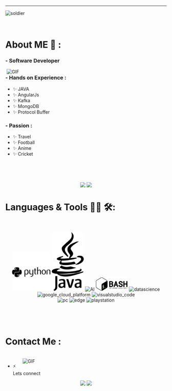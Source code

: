**********
![soldier](https://user-images.githubusercontent.com/31225066/149483699-72c935a0-344a-48df-a815-a5a0ff08d030.gif)
</br>
</br>
</br>

# About ME 💬 :
### - Software Developer 

<img hight="400" width="500" alt="GIF" align="right" src="https://github.com/Xx-Ashutosh-xX/Xx-Ashutosh-xX/blob/master/assets/1936.gif">

### - Hands on Experience :
- ✨ JAVA
- ✨ AngularJs
- ✨ Kafka
- ✨ MongoDB
- ✨ Protocol Buffer

### - Passion : 
- ✨ Travel
- ✨ Football
- ✨ Anime
- ✨ Cricket

</br>
</br>
</br>


<div align="center">


[<img src="https://img.shields.io/badge/mysql-%2300f.svg?&style=for-the-badge&logo=mysql&logoColor=white"/>]()
[<img src ="https://img.shields.io/badge/MongoDB-%234ea94b.svg?&style=for-the-badge&logo=mongodb&logoColor=white"/>]()

</div>





# Languages & Tools 👨‍💻 🛠:
</br>

<p align="center">

<!-- For more icons please follow  https://github.com/MikeCodesDotNET/ColoredBadges -->
<img src="https://github.com/Xx-Ashutosh-xX/Xx-Ashutosh-xX/blob/master/assets/icons/python.png" alt="python" width="120" hight="50">
<img src="https://github.com/Xx-Ashutosh-xX/Xx-Ashutosh-xX/blob/master/assets/icons/java.png" alt="java"  width="100" hight="50">
<img src="https://github.com/Xx-Ashutosh-xX/Xx-Ashutosh-xX/blob/master/assets/icons/ai.png" alt="AI" width="90" hight="50">
<img src="https://github.com/Xx-Ashutosh-xX/Xx-Ashutosh-xX/blob/master/assets/icons/bash.png" alt="bash" width="100" hight="50">
<img src="https://github.com/Xx-Ashutosh-xX/Xx-Ashutosh-xX/blob/master/assets/icons/datascience.png" alt="datascience" width="180" hight="50">
</br>
<img src="https://github.com/Xx-Ashutosh-xX/Xx-Ashutosh-xX/blob/master/assets/icons/google_cloud_platform.png" alt="google_cloud_platform" width="270" hight="50">
<img src="https://github.com/Xx-Ashutosh-xX/Xx-Ashutosh-xX/blob/master/assets/icons/visualstudio_code.png" alt="visualstudio_code" width="240" hight="50">
</br>
<img src="https://github.com/Xx-Ashutosh-xX/Xx-Ashutosh-xX/blob/master/assets/icons/pc.png" alt="pc" width="100" hight="50">
<img src="https://github.com/Xx-Ashutosh-xX/Xx-Ashutosh-xX/blob/master/assets/icons/edge.png" alt="edge" width="100" hight="50">
<img src="https://github.com/Xx-Ashutosh-xX/Xx-Ashutosh-xX/blob/master/assets/icons/playstation@3x.png" alt="playstation" width="150" hight="50">
</p>
</br>
</br>
</br>



# Contact Me :

<p>
 </br>


<img hight="320" width="450" align="right" alt="GIF" src="https://github.com/Xx-Ashutosh-xX/Xx-Ashutosh-xX/blob/master/assets/93195.gif">


* ⚡ Lets connect
<div align="center">
  
  [<img src="https://img.shields.io/badge/iamabhi5hek%20-%230077B5.svg?&style=for-the-badge&logo=linkedin&logoColor=white"/>](https://www.linkedin.com/in/iamabhi5hek/)
  [<img src="https://img.shields.io/badge/iamabhi5hek%20-%23E4405F.svg?&style=for-the-badge&logo=Instagram&logoColor=white"/>](https://www.instagram.com/i.am.abhi5hek/)
 
</div> 
 

</br>
</br>
</br>
</br>



